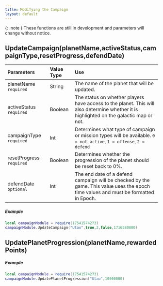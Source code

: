 ```yaml
---
title: Modifying the Campaign
layout: default
---
```

{: .note }
These functions are still in development and parameters will change without notice.

<h2>UpdateCampaign(planetName,activeStatus,campaignType,resetProgress,defendDate)</h2>

| Parameters     | Value Type | Use          |
|:---------------|:-----------|:-------------|
| planetName `required` | String     | The name of the planet that will be updated. |
| activeStatus `required`   | Boolean    | The status on whether players have access to the planet. This will also determine whether it is highlighted on the galactic map or not. |
| campaignType `required`   | Int        | Determines what type of campaign or mission types will be available. `0 = not active`, `1 = offense`, `2 = defend` |
| resetProgress `required`  | Boolean    | Determines whether the progression of the planet should be reset back to 0%.|
| defendDate `optional`     | Int        | The end date of a defend campaign will be checked by the game. This value uses the epoch time values and must be formatted in Epoch. |

<h5>Example</h5>

```Lua
local campaignModule = require(17541574273)
campaignModule.UpdateCampaign("Utao",true,2,false,1716580800)
```

<h2>UpdatePlanetProgression(planetName,rewardedPoints)</h2>

<h5>Example</h5>

```Lua
local campaignModule = require(17541574273)
campaignModule.UpdatePlanetProgression("Utao",10000000)
```
